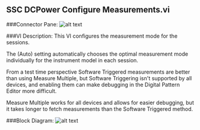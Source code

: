 ## **SSC DCPower Configure Measurements.vi**
###Connector Pane:
![alt text](/Instrument%20Control/DCPower/SSC%20DCPower/SSC%20DCPower%20Configure%20Measurements.vic.png "SSC DCPower Configure Measurements.vi connector pane")

###VI Description:
This VI configures the measurement mode for the sessions.

The (Auto) setting automatically chooses the optimal measurement mode individually for the instrument model in each session.

From a test time perspective Software Triggered measurements are better than using Measure Multiple, but Software Triggering isn't supported by all devices, and enabling them can make debugging in the Digital Pattern Editor more difficult.

Measure Multiple works for all devices and allows for easier debugging, but it takes longer to fetch measurements than the Software Triggered method.

###Block Diagram:
![alt text](/Instrument%20Control/DCPower/SSC%20DCPower/SSC%20DCPower%20Configure%20Measurements.vid.png "SSC DCPower Configure Measurements.vi block diagram")
